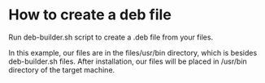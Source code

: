 # How to create a deb file
Run deb-builder.sh script to create a .deb file from your files.

In this example, our files are in the files/usr/bin directory, which is besides deb-builder.sh files. After installation, our files will be placed in /usr/bin directory of the target machine.
